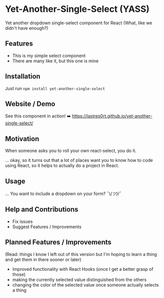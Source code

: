 # Yet-Another-Single-Select (YASS)
Yet another dropdown single-select component for React (What, like we didn't have enough?)
## Features
- This is my simple select component
- There are many like it, but this one is mine
## Installation
Just run `npm install yet-another-single-select`
## Website / Demo
See this component in action!
➡️ https://lastres0rt.github.io/yet-another-single-select/ 
## Motivation
When someone asks you to roll your own react-select, you do it.

... okay, so it turns out that a lot of places want you to know how to code using React, so it helps to actually do a project in React.
## Usage
... You want to include a dropdown on your form? ¯\\_(ツ)_/¯
## Help and Contributions
 - Fix issues
 - Suggest Features / Improvements

## Planned Features / Improvements
(Read: things I know I left out of this version but I'm hoping to learn a thing and get them in there sooner or later)
- Improved functionality with React Hooks (once I get a better grasp of those)
- making the currently selected value distinguished from the others
- changing the color of the selected value once someone actually selects a thing